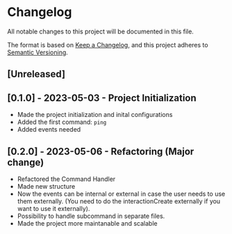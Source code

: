 # Changelog

All notable changes to this project will be documented in this file.

The format is based on [Keep a Changelog](https://keepachangelog.com/en/1.0.0/),
and this project adheres to [Semantic Versioning](https://semver.org/spec/v2.0.0.html).

## [Unreleased]

## [0.1.0] - 2023-05-03 - Project Initialization

- Made the project initialization and inital configurations
- Added the first command: `ping`
- Added events needed

## [0.2.0] - 2023-05-06 - Refactoring (Major change)

- Refactored the Command Handler
- Made new structure
- Now the events can be internal or external in case the user needs to use them externally. (You need to do the interactionCreate externally if you want to use it externally).
- Possibility to handle subcommand in separate files.
- Made the project more maintanable and scalable
